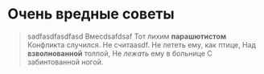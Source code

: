# Очень вредные советы
>sadfasdfasdfasd
>Вмесdsafdsaf
>Тот лихим **парашютистом**
Конфликта случился.
>Не считаasdf.
>Не лететь ему, как птице,
>Над __взволнованной__ толпой,
>Не *лежать* ему в больнице
>С забинтованной ногой.